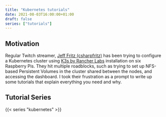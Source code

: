 ```yaml
---
title: "Kubernetes tutorials"
date: 2021-08-03T16:00:00+01:00
draft: false
series: ["tutorials"]
---
```


## Motivation

Regular Twitch streamer, [Jeff Fritz (csharpfritz)](https://twitch.tv/csharpfritz) has been trying to configure a Kubernetes cluster using [K3s by Rancher Labs](https://k3s.io/) installation on six Raspberry Pis. They hit multiple roadblocks, such as trying to set up NFS-based Persistent Volumes in the cluster shared between the nodes, and accessing the dashboard. I took their frustration as a prompt to write up some tutorials that explain everything you need and why.


## Tutorial Series

{{< series "kubernetes" >}}
